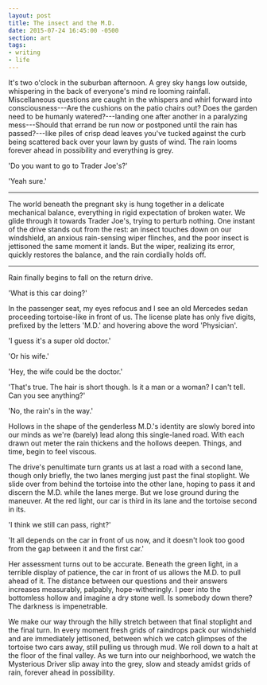 ```yaml
---
layout: post
title: The insect and the M.D.
date: 2015-07-24 16:45:00 -0500
section: art
tags:
- writing
- life
---
```


It's two o'clock in the suburban afternoon. A grey sky hangs low outside, whispering in the back of everyone's mind re looming rainfall. Miscellaneous questions are caught in the whispers and whirl forward into consciousness---Are the cushions on the patio chairs out? Does the garden need to be humanly watered?---landing one after another in a paralyzing mess---Should that errand be run now or postponed until the rain has passed?---like piles of crisp dead leaves you've tucked against the curb being scattered back over your lawn by gusts of wind. The rain looms forever ahead in possibility and everything is grey.

'Do you want to go to Trader Joe's?'

'Yeah sure.'

* * *

The world beneath the pregnant sky is hung together in a delicate mechanical balance, everything in rigid expectation of broken water. We glide through it towards Trader Joe's, trying to perturb nothing. One instant of the drive stands out from the rest: an insect touches down on our windshield, an anxious rain-sensing wiper flinches, and the poor insect is jettisoned the same moment it lands. But the wiper, realizing its error, quickly restores the balance, and the rain cordially holds off.

* * *

Rain finally begins to fall on the return drive.

'What is this car doing?'

In the passenger seat, my eyes refocus and I see an old Mercedes sedan proceeding tortoise-like in front of us. The license plate has only five digits, prefixed by the letters 'M.D.' and hovering above the word 'Physician'.

'I guess it's a super old doctor.'

'Or his wife.'

'Hey, the wife could be the doctor.'

'That's true. The hair is short though. Is it a man or a woman? I can't tell. Can you see anything?'

'No, the rain's in the way.'

Hollows in the shape of the genderless M.D.'s identity are slowly bored into our minds as we're (barely) lead along this single-laned road. With each drawn out meter the rain thickens and the hollows deepen. Things, and time, begin to feel viscous.

The drive's penultimate turn grants us at last a road with a second lane, though only briefly, the two lanes merging just past the final stoplight. We slide over from behind the tortoise into the other lane, hoping to pass it and discern the M.D. while the lanes merge. But we lose ground during the maneuver. At the red light, our car is third in its lane and the tortoise second in its.

'I think we still can pass, right?'

'It all depends on the car in front of us now, and it doesn't look too good from the gap between it and the first car.'

Her assessment turns out to be accurate. Beneath the green light, in a terrible display of patience, the car in front of us allows the M.D. to pull ahead of it. The distance between our questions and their answers increases measurably, palpably, hope-witheringly. I peer into the bottomless hollow and imagine a dry stone well. Is somebody down there? The darkness is impenetrable.

We make our way through the hilly stretch between that final stoplight and the final turn. In every moment fresh grids of raindrops pack our windshield and are immediately jettisoned, between which we catch glimpses of the tortoise two cars away, still pulling us through mud. We roll down to a halt at the floor of the final valley. As we turn into our neighborhood, we watch the Mysterious Driver slip away into the grey, slow and steady amidst grids of rain, forever ahead in possibility.





